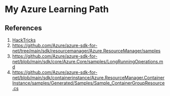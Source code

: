 # My Azure Learning Path

## References
1. [HackTricks](https://cloud.hacktricks.xyz/pentesting-cloud/azure-security/az-azuread)
2. https://github.com/Azure/azure-sdk-for-net/tree/main/sdk/resourcemanager/Azure.ResourceManager/samples
3. https://github.com/Azure/azure-sdk-for-net/blob/main/sdk/core/Azure.Core/samples/LongRunningOperations.md
4. https://github.com/Azure/azure-sdk-for-net/blob/main/sdk/containerinstance/Azure.ResourceManager.ContainerInstance/samples/Generated/Samples/Sample_ContainerGroupResource.cs
